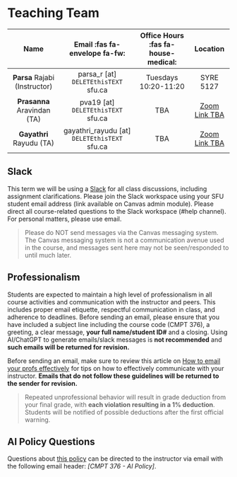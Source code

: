 # Teaching Team


|           **Name**            |      **Email** :fas fa-envelope fa-fw:       | **Office Hours**     :fas fa-house-medical: |   **Location**    |
| :---------------------------: | :------------------------------------------: | :-----------------------------------------: | :---------------: |
| **Parsa** Rajabi (Instructor) |     parsa_r [at] `DELETEthisTEXT` sfu.ca     |            Tuesdays 10:20-11:20             |     SYRE 5127     |
|  **Prasanna** Aravindan (TA)  |      pva19 [at] `DELETEthisTEXT` sfu.ca      |                     TBA                     | [Zoom Link TBA]() |
|   **Gayathri** Rayudu (TA)    | gayathri_rayudu [at] `DELETEthisTEXT` sfu.ca |                     TBA                     | [Zoom Link TBA]() |

## Slack

This term we will be using a [Slack](https://cmpt376-spring2025.slack.com) for all class discussions, including assignment clarifications. Please join the Slack workspace using your SFU student email address (link available on Canvas admin module). Please direct all course-related questions to the Slack workspace (#help channel). For personal matters, please use email. 

> Please do NOT send messages via the Canvas messaging system. The Canvas messaging system is not a communication avenue used in the course, and messages sent here may not be seen/responded to until much later.

## Professionalism 

Students are expected to maintain a high level of professionalism in all course activities and communication with the instructor and peers. This includes proper email etiquette, respectful communication in class, and adherence to deadlines. Before sending an email, please ensure that you have included a subject line including the course code (CMPT 376), a greeting, a clear message, **your full name/student ID#** and a closing. Using AI/ChatGPT to generate emails/slack messages is **not recommended** and **such emails will be returned for revision.**

Before sending an email, make sure to review this article on [How to email your profs effectively](https://students.ubc.ca/ubclife/inbox-1-email-profs-effectively) for tips on how to effectively communicate with your instructor. **Emails that do not follow these guidelines will be returned to the sender for revision.**

> Repeated unprofessional behavior will result in grade deduction from your final grade, with **each violation resulting in a 1% deduction**. Students will be notified of possible deductions after the first official warning.

## AI Policy Questions

Questions about [this policy](ai-policy) can be directed to the instructor via email with the following email header: _[CMPT 376 - AI Policy]_.

